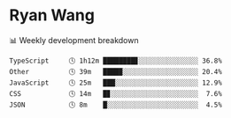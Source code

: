 # Ryan Wang

 <!-- waka-box start -->
📊 Weekly development breakdown
```text
TypeScript     🕓 1h12m ████████▊░░░░░░░░░░░░░░░ 36.8%
Other          🕓 39m   ████▉░░░░░░░░░░░░░░░░░░░ 20.4%
JavaScript     🕓 25m   ███░░░░░░░░░░░░░░░░░░░░░ 12.9%
CSS            🕓 14m   █▊░░░░░░░░░░░░░░░░░░░░░░  7.6%
JSON           🕓 8m    █░░░░░░░░░░░░░░░░░░░░░░░  4.5%
```
<!-- Powered by https://github.com/YouEclipse/waka-box-go . -->
<!-- waka-box end -->